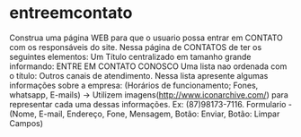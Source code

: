 # entreemcontato
Construa uma página WEB para que o usuario possa entrar em CONTATO com os responsáveis do site. Nessa página de CONTATOS de ter os seguintes elementos:      Um Título centralizado em tamanho grande informando: ENTRE EM CONTATO CONOSCO     Uma lista nao ordenada com o título: Outros canais de atendimento.     Nessa lista apresente algumas informações sobre a empresa: (Horários de funcionamento; Fones, whatsapp, E-mails) -> Utilizem imagens(http://www.iconarchive.com/) para representar cada uma dessas informações. Ex:  (87)98173-7116.     Formulario - (Nome, E-mail, Endereço, Fone, Mensagem, Botão: Enviar, Botão: Limpar Campos)
